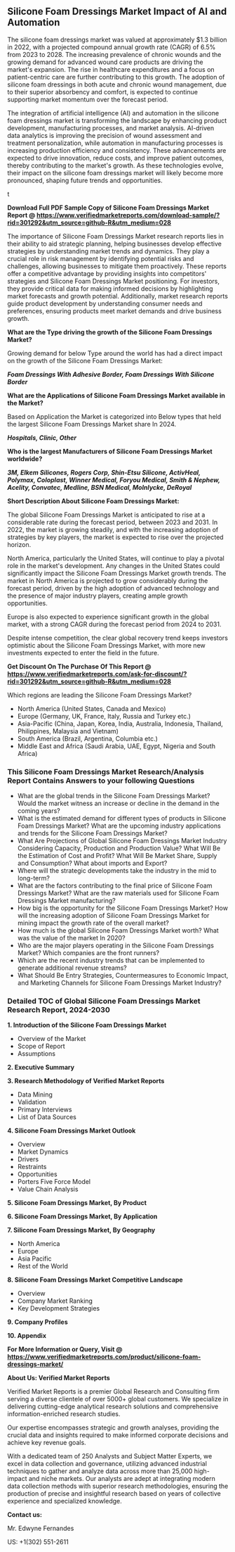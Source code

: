 <h2>Silicone Foam Dressings Market Impact of AI and Automation</h2><p>The silicone foam dressings market was valued at approximately $1.3 billion in 2022, with a projected compound annual growth rate (CAGR) of 6.5% from 2023 to 2028. The increasing prevalence of chronic wounds and the growing demand for advanced wound care products are driving the market's expansion. The rise in healthcare expenditures and a focus on patient-centric care are further contributing to this growth. The adoption of silicone foam dressings in both acute and chronic wound management, due to their superior absorbency and comfort, is expected to continue supporting market momentum over the forecast period.</p><p>The integration of artificial intelligence (AI) and automation in the silicone foam dressings market is transforming the landscape by enhancing product development, manufacturing processes, and market analysis. AI-driven data analytics is improving the precision of wound assessment and treatment personalization, while automation in manufacturing processes is increasing production efficiency and consistency. These advancements are expected to drive innovation, reduce costs, and improve patient outcomes, thereby contributing to the market's growth. As these technologies evolve, their impact on the silicone foam dressings market will likely become more pronounced, shaping future trends and opportunities.</p>t</p><p id="" class=""><strong>Download Full PDF Sample Copy of Silicone Foam Dressings Market Report @ <a href="https://www.verifiedmarketreports.com/download-sample/?rid=301292&utm_source=github-R&utm_medium=028" target="_blank">https://www.verifiedmarketreports.com/download-sample/?rid=301292&utm_source=github-R&utm_medium=028</a></strong></p><p>The importance of&nbsp;Silicone Foam Dressings Market research reports lies in their ability to aid strategic planning, helping businesses develop effective strategies by understanding market trends and dynamics. They play a crucial role in risk management by identifying potential risks and challenges, allowing businesses to mitigate them proactively. These reports offer a competitive advantage by providing insights into competitors' strategies and Silicone Foam Dressings Market positioning. For investors, they provide critical data for making informed decisions by highlighting market forecasts and growth potential. Additionally, market research reports guide product development by understanding consumer needs and preferences, ensuring products meet market demands and drive business growth.</p><p><strong>What are the&nbsp;Type driving the growth of the Silicone Foam Dressings Market?</strong></p><p id="" class="">Growing demand for below Type around the world has had a direct impact on the growth of the Silicone Foam Dressings Market:</p><em><strong>Foam Dressings With Adhesive Border, Foam Dressings With Silicone Border</strong></em></p><strong>What are the&nbsp;Applications&nbsp;of Silicone Foam Dressings Market available in the Market?</strong></p><p id="" class="">Based on Application the Market is categorized into Below types that held the largest Silicone Foam Dressings Market share In 2024.</p><em><strong>Hospitals, Clinic, Other</strong></em></p><strong>Who is the largest Manufacturers of Silicone Foam Dressings Market worldwide?</strong></p><p><em><strong>3M, Elkem Silicones, Rogers Corp, Shin-Etsu Silicone, ActivHeal, Polymax, Coloplast, Winner Medical, Foryou Medical, Smith & Nephew, Acelity, Convatec, Medline, BSN Medical, Molnlycke, DeRoyal</strong></em></p><p id="" class=""><strong>Short Description About Silicone Foam Dressings Market:</strong></p><p>The global Silicone Foam Dressings Market is anticipated to rise at a considerable rate during the forecast period, between 2023 and 2031. In 2022, the market is growing steadily, and with the increasing adoption of strategies by key players, the market is expected to rise over the projected horizon.</p><p>North America, particularly the United States, will continue to play a pivotal role in the market's development. Any changes in the United States could significantly impact the Silicone Foam Dressings Market growth trends. The market in North America is projected to grow considerably during the forecast period, driven by the high adoption of advanced technology and the presence of major industry players, creating ample growth opportunities.</p><p>Europe is also expected to experience significant growth in the global market, with a strong CAGR during the forecast period from 2024 to 2031.</p><p>Despite intense competition, the clear global recovery trend keeps investors optimistic about the Silicone Foam Dressings Market, with more new investments expected to enter the field in the future.</p><p id="" class=""><strong>Get Discount On The Purchase Of This Report @ <a href="https://www.verifiedmarketreports.com/ask-for-discount/?rid=301292&utm_source=github-R&utm_medium=028" target="_blank">https://www.verifiedmarketreports.com/ask-for-discount/?rid=301292&utm_source=github-R&utm_medium=028</a></strong></p>Which regions are leading the Silicone Foam Dressings Market?</p><ul><li>North America (United States, Canada and Mexico)</li><li>Europe (Germany, UK, France, Italy, Russia and Turkey etc.)</li><li>Asia-Pacific (China, Japan, Korea, India, Australia, Indonesia, Thailand, Philippines, Malaysia and Vietnam)</li><li>South America (Brazil, Argentina, Columbia etc.)</li><li>Middle East and Africa (Saudi Arabia, UAE, Egypt, Nigeria and South Africa)</li></ul><h3 id="" class="">This Silicone Foam Dressings Market Research/Analysis Report Contains Answers to your following Questions</h3><ul><li>What are the global trends in the Silicone Foam Dressings Market? Would the market witness an increase or decline in the demand in the coming years?</li><li>What is the estimated demand for different types of products in Silicone Foam Dressings Market? What are the upcoming industry applications and trends for the Silicone Foam Dressings Market?</li><li>What Are Projections of Global Silicone Foam Dressings Market Industry Considering Capacity, Production and Production Value? What Will Be the Estimation of Cost and Profit? What Will Be Market Share, Supply and Consumption? What about imports and Export?</li><li>Where will the strategic developments take the industry in the mid to long-term?</li><li>What are the factors contributing to the final price of Silicone Foam Dressings Market? What are the raw materials used for Silicone Foam Dressings Market manufacturing?</li><li>How big is the opportunity for the Silicone Foam Dressings Market? How will the increasing adoption of Silicone Foam Dressings Market for mining impact the growth rate of the overall market?</li><li>How much is the global Silicone Foam Dressings Market worth? What was the value of the market In 2020?</li><li>Who are the major players operating in the Silicone Foam Dressings Market? Which companies are the front runners?</li><li>Which are the recent industry trends that can be implemented to generate additional revenue streams?</li><li>What Should Be Entry Strategies, Countermeasures to Economic Impact, and Marketing Channels for Silicone Foam Dressings Market Industry?</li></ul><h3 id="" class="">Detailed TOC of Global Silicone Foam Dressings Market Research Report, 2024-2030</h3><p id="" class=""><strong>1. Introduction of the Silicone Foam Dressings Market</strong></p><ul><li>Overview of the Market</li><li>Scope of Report</li><li>Assumptions</li></ul><p id="" class=""><strong>2. Executive Summary</strong></p><p id="" class=""><strong>3. Research Methodology of Verified Market Reports</strong></p><ul><li>Data Mining</li><li>Validation</li><li>Primary Interviews</li><li>List of Data Sources</li></ul><p id="" class=""><strong>4. Silicone Foam Dressings Market Outlook</strong></p><ul><li>Overview</li><li>Market Dynamics</li><li>Drivers</li><li>Restraints</li><li>Opportunities</li><li>Porters Five Force Model</li><li>Value Chain Analysis</li></ul><p id="" class=""><strong>5. Silicone Foam Dressings Market, By Product</strong></p><p id="" class=""><strong>6. Silicone Foam Dressings Market, By Application</strong></p><p id="" class=""><strong>7. Silicone Foam Dressings Market, By Geography</strong></p><ul><li>North America</li><li>Europe</li><li>Asia Pacific</li><li>Rest of the World</li></ul><p id="" class=""><strong>8. Silicone Foam Dressings Market Competitive Landscape</strong></p><ul><li>Overview</li><li>Company Market Ranking</li><li>Key Development Strategies</li></ul><p id="" class=""><strong>9. Company Profiles</strong></p><p id="" class=""><strong>10. Appendix</strong></p><p id="" class=""><strong>For More Information or Query, Visit @ <a href="https://www.verifiedmarketreports.com/product/silicone-foam-dressings-market/" target="_blank">https://www.verifiedmarketreports.com/product/silicone-foam-dressings-market/</a></strong></p><p id="" class=""><strong>About Us: Verified Market Reports</strong></p><p id="" class="">Verified Market Reports is a premier Global Research and Consulting firm serving a diverse clientele of over 5000+ global customers. We specialize in delivering cutting-edge analytical research solutions and comprehensive information-enriched research studies.</p><p id="" class="">Our expertise encompasses strategic and growth analyses, providing the crucial data and insights required to make informed corporate decisions and achieve key revenue goals.</p><p id="" class="">With a dedicated team of 250 Analysts and Subject Matter Experts, we excel in data collection and governance, utilizing advanced industrial techniques to gather and analyze data across more than 25,000 high-impact and niche markets. Our analysts are adept at integrating modern data collection methods with superior research methodologies, ensuring the production of precise and insightful research based on years of collective experience and specialized knowledge.</p><p id="" class=""><strong>Contact us:</strong></p><p id="" class="">Mr. Edwyne Fernandes</p><p id="" class="">US: +1(302) 551-2611</p>